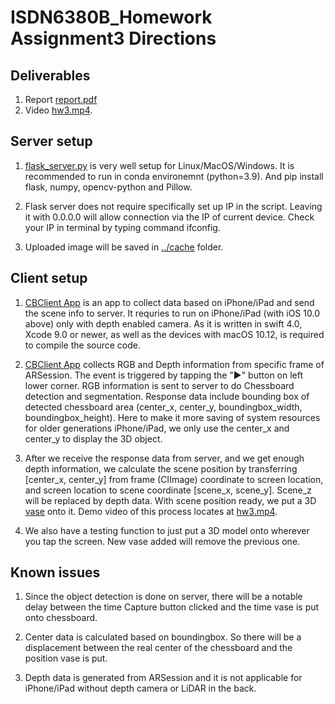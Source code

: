 # ISDN6380B_Homework Assignment3 Directions

## Deliverables
1. Report [report.pdf](report/report.pdf)
2. Video [hw3.mp4](https://drive.google.com/file/d/1dsoTEUjtjbgBcEmRNqV0lgCa4FkDeLV-/view?usp=share_link).

## Server setup

1. [flask_server.py](server/flask_server.py) is very well setup for Linux/MacOS/Windows. It is recommended to run in conda environemnt (python=3.9). And pip install flask, numpy, opencv-python and Pillow.
   
2. Flask server does not require specifically set up IP in the script. Leaving it with 0.0.0.0 will allow connection via the IP of current device. Check your IP in terminal by typing command ifconfig.
   
3. Uploaded image will be saved in [../cache](server/cache) folder.

## Client setup
   
1. [CBClient App](client/CBOnlineSocket/CBOnlineSocket.xcodeproj) is an app to collect data based on iPhone/iPad and send the scene info to server. It requries to run on iPhone/iPad (with iOS 10.0 above) only with depth enabled camera. As it is written in swift 4.0, Xcode 9.0 or newer, as well as the devices with macOS 10.12, is required to compile the source code. 
   
2. [CBClient App](client/CBOnlineSocket/CBOnlineSocket.xcodeproj) collects RGB and Depth information from specific frame of ARSession. The event is triggered by tapping the "▶️" button on left lower corner. RGB information is sent to server to do Chessboard detection and segmentation. Response data include bounding box of detected chessboard area (center_x, center_y, boundingbox_width, boundingbox_height). Here to make it more saving of system resources for older generations iPhone/iPad, we only use the center_x and center_y to display the 3D object. 

3. After we receive the response data from server, and we get enough depth information, we calculate the scene position by transferring [center_x, center_y] from frame (CIImage) coordinate to screen location, and screen location to scene coordinate [scene_x, scene_y]. Scene_z will be replaced by depth data. With scene position ready, we put a 3D [vase](client/CBOnlineSocket/CBOnlineSocket/Models.scnassets/vase/vase.scn) onto it. Demo video of this process locates at [hw3.mp4](https://drive.google.com/file/d/1dsoTEUjtjbgBcEmRNqV0lgCa4FkDeLV-/view?usp=share_link).

4. We also have a testing function to just put a 3D model onto wherever you tap the screen. New vase added will remove the previous one.

## Known issues

1. Since the object detection is done on server, there will be a notable delay between the time Capture button clicked and the time vase is put onto chessboard.

2. Center data is calculated based on boundingbox. So there will be a displacement between the real center of the chessboard and the position vase is put.

3. Depth data is generated from ARSession and it is not applicable for iPhone/iPad without depth camera or LiDAR in the back.
